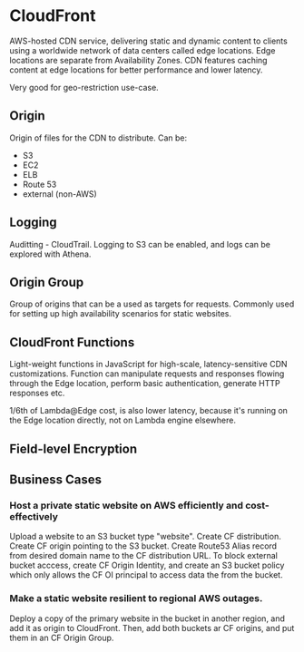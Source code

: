 # CloudFront

AWS-hosted CDN service, delivering static and dynamic content to clients using a worldwide network of data centers called edge locations. Edge locations are separate from Availability Zones. CDN features caching content at edge locations for better performance and lower latency.

Very good for geo-restriction use-case.

## Origin
Origin of files for the CDN to distribute. Can be:
- S3
- EC2
- ELB
- Route 53
- external (non-AWS)

## Logging
Auditting - CloudTrail. Logging to S3 can be enabled, and logs can be explored with Athena.

## Origin Group
Group of origins that can be a used as targets for requests. Commonly used for setting up high availability scenarios for static websites.

## CloudFront Functions
Light-weight functions in JavaScript for high-scale, latency-sensitive CDN customizations. Function can manipulate requests and responses flowing through the Edge location, perform basic authentication, generate HTTP responses etc.

1/6th of Lambda@Edge cost, is also lower latency, because it's running on the Edge location directly, not on Lambda engine elsewhere.

## Field-level Encryption

## Business Cases

### Host a private static website on AWS efficiently and cost-effectively

Upload a website to an S3 bucket type "website". Create CF distribution. Create CF origin pointing to the S3 bucket. Create Route53 Alias record from desired domain name to the CF distribution URL. To block external bucket acccess, create CF Origin Identity, and create an S3 bucket policy which only allows the CF OI principal to access data the from the bucket.

### Make a static website resilient to regional AWS outages.
Deploy a copy of the primary website in the bucket in another region, and add it as origin to CloudFront. Then, add both buckets ar CF origins, and put them in an CF Origin Group.
